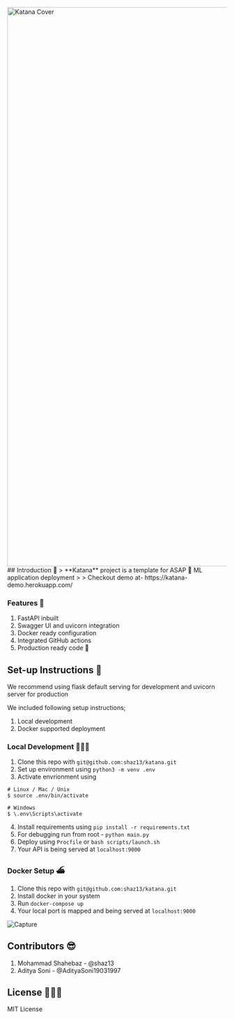 <img width="1280" alt="Katana Cover" src="https://user-images.githubusercontent.com/24438869/111058809-03a5a100-84b7-11eb-958a-a846b1a277b1.png">
## Introduction 🌻
> **Katana** project is a template for ASAP 🚀 ML application deployment
>
> Checkout demo at- https://katana-demo.herokuapp.com/

### Features 🎉
1. FastAPI inbuilt
2. Swagger UI and uvicorn integration
3. Docker ready configuration
4. Integrated GitHub actions
5. Production ready code 🚀

## Set-up Instructions 🔧
We recommend using flask default serving for development and uvicorn server for production

We included following setup instructions;

1. Local development 
2. Docker supported deployment


### Local Development 👨🏻‍💻
1. Clone this repo with `git@github.com:shaz13/katana.git`
2. Set up environment using `python3 -m venv .env`
3. Activate envrionment using 
```
# Linux / Mac / Unix
$ source .env/bin/activate

# Windows
$ \.env\Scripts\activate
```
4. Install requirements using `pip install -r requirements.txt`
5. For debugging run from root - `python main.py`
6. Deploy using `Procfile` or `bash scripts/launch.sh`
7. Your API is being served at `localhost:9000`

### Docker Setup ⛴
1. Clone this repo with `git@github.com:shaz13/katana.git`
2. Install docker in your system
3. Run `docker-compose up`
4. Your local port is mapped and being served at `localhost:9000`

![Capture](https://user-images.githubusercontent.com/24438869/111058838-351e6c80-84b7-11eb-916e-bdc191b0a916.PNG)


## Contributors 😎
1. Mohammad Shahebaz - @shaz13
2. Aditya Soni - @AdityaSoni19031997

## License 👩🏻‍💼
MIT License
